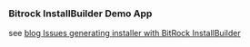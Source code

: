 ### Bitrock InstallBuilder Demo App

see [blog Issues generating installer with BitRock InstallBuilder](http://nsavagejvm.netlify.com/2016/11/issues-generating-installer-with--bitrock-installbuilder/)